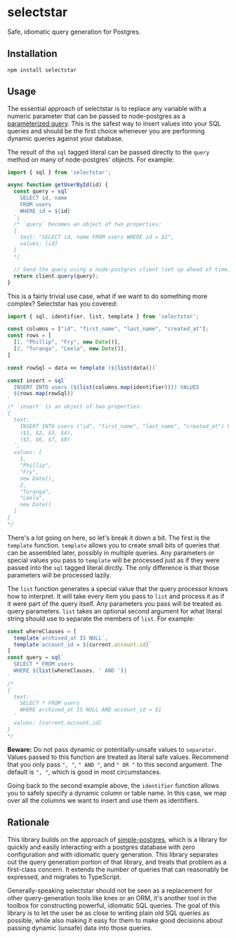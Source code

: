 # selectstar

Safe, idiomatic query generation for Postgres.

## Installation

```
npm install selectstar
```

## Usage

The essential approach of selectstar is to replace any variable with a numeric
parameter that can be passed to node-postgres as a [parameterized query]. This
is the safest way to insert values into your SQL queries and should be the first
choice whenever you are performing dynamic queries against your database.

The result of the `sql` tagged literal can be passed directly to the `query`
method on many of node-postgres' objects. For example:

```js
import { sql } from 'selectstar';

async function getUserById(id) {
  const query = sql`
    SELECT id, name
    FROM users
    WHERE id = ${id}
  `;
  /* `query` becomes an object of two properties:
  {
    text: "SELECT id, name FROM users WHERE id = $1",
    values: [id]
  }
  */

  // Send the query using a node-postgres client (set up ahead of time):
  return client.query(query);
}
```

This is a fairly trivial use case, what if we want to do something more complex?
Selectstar has you covered:

```js
import { sql, identifier, list, template } from 'selectstar';

const columns = ["id", "first_name", "last_name", "created_at"];
const rows = [
  [1, "Phillip", "Fry", new Date()],
  [2, "Turanga", "Leela", new Date()],
]

const rowSql = data => template`(${list(data)})`

const insert = sql`
  INSERT INTO users (${list(columns.map(identifier))}) VALUES
  ${rows.map(rowSql)}
`
/* `insert` is an object of two properties:
{
  text: `
    INSERT INTO users ("id", "first_name", "last_name", "created_at") VALUES
    ($1, $2, $3, $4),
    ($5, $6, $7, $8)
  `,
  values: [
    1,
    "Phillip",
    "Fry",
    new Date(),
    2,
    "Turanga",
    "Leela",
    new Date()
  ]
}
*/
```

There's a lot going on here, so let's break it down a bit. The first is the
`template` function. `template` allows you to create small bits of queries that
can be assembled later, possibly in multiple queries. Any parameters or special
values you pass to `template` will be processed just as if they were passed into
the `sql` tagged literal dirctly. The only difference is that those parameters
will be processed lazily.

The `list` function generates a special value that the query processor knows
how to interpret. It will take every item you pass to `list` and process it as
if it were part of the query itself. Any parameters you pass will be treated as
query parameters. `list` takes an optional second argument for what literal
string should use to separate the members of `list`. For example:

```js
const whereClauses = [
  template`archived_at IS NULL`,
  template`account_id = ${current.account.id}`
]
const query = sql`
  SELECT * FROM users
  WHERE ${list(whereClauses, ' AND ')}
`
/*
{
  text: `
    SELECT * FROM users
    WHERE archived_at IS NULL AND account_id = $1
  `
  values: [current.account.id]
}
*/
```

**Beware:** Do not pass dynamic or potentially-unsafe values to `separator`.
Values passed to this function are treated as literal safe values. Recommend
that you only pass `", "`, `" AND "`, and `" OR "` to this second argument. The
default is `", "`, which is good in most circumstances.

Going back to the second example above, the `identifier` function allows you to
safely specify a dynamic column or table name. In this case, we map over all
the columns we want to insert and use them as identifiers.

## Rationale

This library builds on the approach of [simple-postgres], which is a library for
quickly and easily interacting with a postgres database with zero configuration
and with idiomatic query generation. This library separates out the query
generation portion of that library, and treats that problem as a first-class
concern. It extends the number of queries that can reasonably be expressed, and
migrates to TypeScript.

Generally-speaking selectstar should not be seen as a replacement for other
query-generation tools like knex or an ORM, it's another tool in the toolbox for
constructing powerful, idiomatic SQL queries. The goal of this library is to let
the user be as close to writing plain old SQL queries as possible, while also
making it easy for them to make good decisions about passing dynamic (unsafe)
data into those queries.

[parameterized query]: https://node-postgres.com/features/queries#parameterized-query
[simple-postgres]: https://github.com/madd512/simple-postgres
